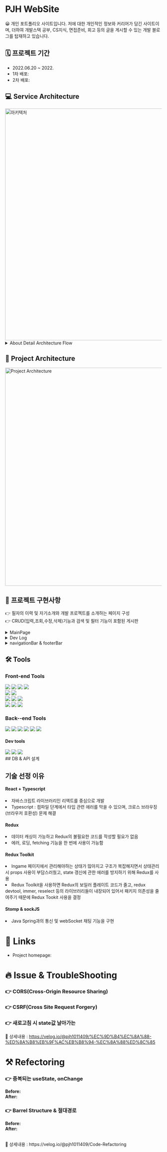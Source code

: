 # PJH WebSite
😀 개인 포트폴리오 사이트입니다. 저에 대한 개인적인 정보와 커리어가 담긴 사이트이며, 더하여 개발스택 공부, CS지식, 면접준비, 회고 등의 글을 게시할 수 있는 개발 블로그를 탑재하고 있습니다.

## 🗓 프로젝트 기간

- 2022.06.20 ~ 2022. 
-  1차 배포: 
-  2차 배포:





## 💻 Service Architecture
<img width="744" alt="아키텍처" src="https://user-images.githubusercontent.com/81337674/187020302-211d9d27-3eb9-49ad-b5db-63f709f4c234.png">

<details>
<summary>About Detail Architecture Flow</summary>

###  Deployment automation(배포 자동화)
1. AWS S3 버켓을 옹해 빌드된 프론트 앱 배포
2. Github Action의 workflow를 통해 저장소 Main branch 변경을 감시
3. 변화 감시 시 자동으로 다시 프로젝트를 빌드 & 




📎 상세내용 : 


</details>

## 📄 Project Architecture
<img width="700" alt="Project Architecture" src="https://user-images.githubusercontent.com/81337674/187020503-d955158b-c110-482f-a4e0-ac3619d708ae.png">



## 🔧 프로젝트 구현사항

👉 필자의 이력 및 자기소개와 개발 프로젝트를 소개하는 페이지 구성
</br>
👉 CRUD(입력,조회,수정,삭제)기능과 검색 및 필터 기능이 포함된 게시판 

<details>
<summary>MainPage</summary>

- 메인 프로필 창(profile) 및 세부 신상사항(information)
- 자기소개(aboutMe)
- 기술스택(techStack)
- 프로젝트 소개(project)
- Q&A (question)

</details>
<details>
<summary>Dev Log</summary>


- 글 목록(StudyMainPage)
- 글 상세(StudyDetailPage)
- 글 작성(StudyWritePage)
- 글 수정(StudyUpdatePage)
- 글 삭제(StudyDelete)

</details>
<details>
<summary>navigationBar & footerBar</summary>

- 메뉴바(header)
- 하단바(footer)
</details>


## 🛠 Tools

### Front-end Tools
<p>
  <img src="https://img.shields.io/badge/javascript-F7DF1E?style=for-the-badge&logo=javascript&logoColor=white">
    <img src="https://img.shields.io/badge/Typescript-3178C6?style=for-the-badge&logo=Typescript&logoColor=white"> 
  <img src="https://img.shields.io/badge/html-E34F26?style=for-the-badge&logo=html5&logoColor=white">
  <img src="https://img.shields.io/badge/css-1572B6?style=for-the-badge&logo=css3&logoColor=white">
  <br>
   <img src="https://img.shields.io/badge/bootstrap-7952B3?style=for-the-badge&logo=bootstrap&logoColor=white">
   <img src="https://img.shields.io/badge/fontawesome-339AF0?style=for-the-badge&logo=fontawesome&logoColor=white">

  <br>
  <img src="https://img.shields.io/badge/React-61DAFB?style=for-the-badge&logo=React&logoColor=black">
  <img src="https://img.shields.io/badge/redux-764ABC?style=for-the-badge&logo=redux&logoColor=black">
  <img src="https://img.shields.io/badge/React_Router-CA4245?style=for-the-badge&logo=react-router&logoColor=white">
   <br>
  <img src="https://img.shields.io/badge/Amazon AWS-232F3E?style=for-the-badge&logo=Amazon AWS&logoColor=white">
 <img src="https://img.shields.io/badge/Amazon S3-569A31?style=for-the-badge&logo=Amazon S3&logoColor=white">
<img src="https://img.shields.io/badge/CloudFront-D05C4B?style=for-the-badge&logo=Amazon AWS&logoColor=white">
  <br>
  

</p>


### Back--end Tools
<p> 
   <img src="https://img.shields.io/badge/django-092E20?style=for-the-badge&logo=django&logoColor=white">
   <img src="https://img.shields.io/badge/MySQL-4479A1?style=for-the-badge&logo=MySQL&logoColor=white">
   <img src="https://img.shields.io/badge/NGINX-009639?style=for-the-badge&logo=NGINX3&logoColor=white">
   <img src="https://img.shields.io/badge/Redis-DC382D?style=for-the-badge&logo=Redis&logoColor=white"> 
   <img src="https://img.shields.io/badge/JSON Web Tokens-000000?style=for-the-badge&logo=JSON Web Tokens&logoColor=white">   
   <img src="https://img.shields.io/badge/Ubuntu-E95420?style=for-the-badge&logo=Ubuntu&logoColor=white">

</p>

#### Dev tools

<p> 
  
  <img src="https://img.shields.io/badge/Visual%20Studio%20Code-0078d7.svg?style=for-the-badge&logo=visual-studio-code&logoColor=white">
  <img src="https://img.shields.io/badge/git-%23F05033.svg?style=for-the-badge&logo=git&logoColor=white">
  <img src="https://img.shields.io/badge/github-%23121011.svg?style=for-the-badge&logo=github&logoColor=white">

<br>
## DB & API 설계

## 기술 선정 이유

#### React + Typescript

<li>자바스크립트 라이브러리인 리액트를 중심으로 개발</li>
<li>Typescript : 컴파일 단계에서 타입 관련 에러를 막을 수 있으며, 크로스 브라우징(브라우저 호환성) 문제 해결</li>

#### Redux

<li>데이터 캐싱이 가능하고 Redux의 불필요한 코드를 작성할 필요가 없음</li>
<li>에러, 로딩, fetching 기능을 한 번에 사용이 가능함</li>

#### Redux Toolkit

<li>Ingame 페이지에서 관리해야하는 상태가 많아지고 구조가 복잡해지면서 상태관리 시 props 사용이 부담스러웠고, state 갱신에 관한 에러를 방지하기 위해 Redux를 사용
<li>Redux Toolkit을 사용하면 Redux의 보일러 플레이트 코드가 줄고, redux devtool, immer, reselect 등의 라이브러리들이 내장되어 있어서 패키지 의존성을 줄여주기 때문에 Redux Tookit 사용을 결정</li>

#### Stomp & sockJS

<li> Java Spring과의 통신 및 webSocket 채팅 기능을 구현</li>




# 📎 Links
- Project homepage: 


# 🔥 Issue & TroubleShooting
  
### 👉 CORS(Cross-Origin Resource Sharing)

### 👉 CSRF(Cross Site Request Forgery)
  
### 👉 새로고침 시 state값 날아가는 

📎 상세내용 : https://velog.io/@pjh1011409/%EC%9D%B4%EC%8A%88-%ED%8A%B8%EB%9F%AC%EB%B8%94-%EC%8A%88%ED%8C%85
  
# ⚒ Refectoring

### 👉 중복되는 useState, onChange

**Before:**
</br>
**After:**


### 👉 Barrel Structure & 절대경로

**Before:**
</br>
**After:**

</br>
📎 상세내용 : https://velog.io/@pjh1011409/Code-Refactoring

